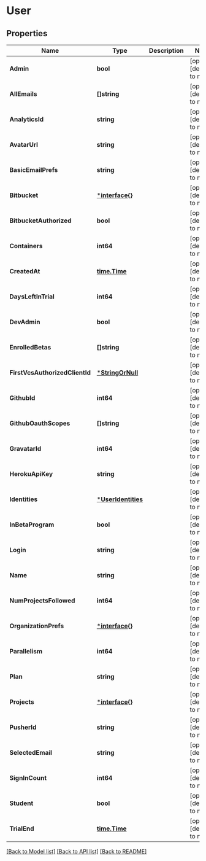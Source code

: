 # User

## Properties
Name | Type | Description | Notes
------------ | ------------- | ------------- | -------------
**Admin** | **bool** |  | [optional] [default to null]
**AllEmails** | **[]string** |  | [optional] [default to null]
**AnalyticsId** | **string** |  | [optional] [default to null]
**AvatarUrl** | **string** |  | [optional] [default to null]
**BasicEmailPrefs** | **string** |  | [optional] [default to null]
**Bitbucket** | [***interface{}**](interface{}.md) |  | [optional] [default to null]
**BitbucketAuthorized** | **bool** |  | [optional] [default to null]
**Containers** | **int64** |  | [optional] [default to null]
**CreatedAt** | [**time.Time**](time.Time.md) |  | [optional] [default to null]
**DaysLeftInTrial** | **int64** |  | [optional] [default to null]
**DevAdmin** | **bool** |  | [optional] [default to null]
**EnrolledBetas** | **[]string** |  | [optional] [default to null]
**FirstVcsAuthorizedClientId** | [***StringOrNull**](StringOrNull.md) |  | [optional] [default to null]
**GithubId** | **int64** |  | [optional] [default to null]
**GithubOauthScopes** | **[]string** |  | [optional] [default to null]
**GravatarId** | **int64** |  | [optional] [default to null]
**HerokuApiKey** | **string** |  | [optional] [default to null]
**Identities** | [***UserIdentities**](User_identities.md) |  | [optional] [default to null]
**InBetaProgram** | **bool** |  | [optional] [default to null]
**Login** | **string** |  | [optional] [default to null]
**Name** | **string** |  | [optional] [default to null]
**NumProjectsFollowed** | **int64** |  | [optional] [default to null]
**OrganizationPrefs** | [***interface{}**](interface{}.md) |  | [optional] [default to null]
**Parallelism** | **int64** |  | [optional] [default to null]
**Plan** | **string** |  | [optional] [default to null]
**Projects** | [***interface{}**](interface{}.md) |  | [optional] [default to null]
**PusherId** | **string** |  | [optional] [default to null]
**SelectedEmail** | **string** |  | [optional] [default to null]
**SignInCount** | **int64** |  | [optional] [default to null]
**Student** | **bool** |  | [optional] [default to null]
**TrialEnd** | [**time.Time**](time.Time.md) |  | [optional] [default to null]

[[Back to Model list]](../README.md#documentation-for-models) [[Back to API list]](../README.md#documentation-for-api-endpoints) [[Back to README]](../README.md)


